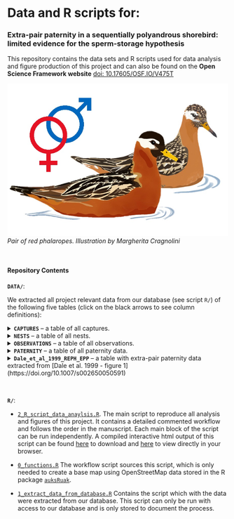 # **Data and R scripts for:**

### Extra-pair paternity in a sequentially polyandrous shorebird: limited evidence for the sperm-storage hypothesis

This repository contains the data sets and R scripts used for data analysis and figure production of this project and can also be found on the **Open Science Framework website** [doi: 10.17605/OSF.IO/V475T](https://osf.io/v475t/)

![REPH](./DATA/ILLUSTRATIONS/reph_pair.jpg)  
*Pair of red phalaropes. Illustration by Margherita Cragnolini*

<p>&nbsp;</p>

#### **Repository Contents**


**`DATA/`**:

We extracted all project relevant data from our database (see script `R/`) of the following five tables (click on 
the black arrows to see column definitions):

<details>
  <summary> <b><code>CAPTURES</code></b> – a table of all captures.</summary>
  
  Columns are defined as:

  1.	`external`: 
  2.	`data_type`: 
  3.	`year_`: 
  4.	`ID`:
  5.	`UL`: 
  6.	`UR`: 
  7.	`LL`: 
  8.	`LR`: 
  9.	`sex`:
  10. `lat`:
  11. `lon`:
  12. `caught_time`:  
  13. `dead`:  

</details>


<details>
  <summary> <b><code>NESTS</code></b> – a table of all nests.</summary>
  
  Columns are defined as:

  1.	`external`: 
  2.	`data_type`: 
  3.	`year_`: 
  4.	`nestID`:
  5.	`male_id`: 
  6.	`female_id`: 
  7.	`male_assigned`: 
  8.	`female_assigned`: 
  9.	`found_datetime`:
  10. `clutch_size`:
  11. `collected_datetime`:
  12. `initiation`:  
  13. `initiation_method`:  
  14. `est_hatching_datetime`:  
  15. `hatching_datetime`:  
  16. `chicks_back`:  
  17. `last_checked_datetime`:    
  18. `nest_state`:      
  19. `nest_state_date`:      
  20. `lat`:      
  21. `lon`:      
  22. `parentage`:      
  23. `anyEPY`:      
  24. `N_parentage`:    
  25. `N_EPY`:    
  26. `female_clutch`:    
  27. `N_female_clutch`:    
  28. `polyandrous`:    
  29. `polyandry_study_site`:    
  30. `male_clutch`:    
  31. `N_male_clutch`:      
  32. `renesting_male`:      
  33. `renesting_study_site`:  
</details>


<details>
  <summary> <b><code>OBSERVATIONS</code></b> – a table of all observations.</summary>
  
  Columns are defined as:

  1.	`year_`: 
  2.	`datetime_`: 
  3.	`obs_id`: 
  4.	`ID1`:
  5.	`ID2`: 
  6.	`ID1sex`: 
  7.	`ID2sex`: 
  8.	`ID1copAS`: 
  9.	`ID2copAS`:
  10. `same_sex`:
  11. `ID1_1st_partner`:
  12. `ID1_2nd_partner`:  
  13. `diff_obs_1st_initiation`:  
  14. `diff_obs_2nd_initiation`:  
  15. `seen_with_other_than_1st_partner`:  
  16. `seen_with_other_than_2nd_partner`:  
  17. `copAS_not_1st_partner`:    
  18. `copAS_not_2nd_partner`:      

</details>


<details>
  <summary> <b><code>PATERNITY</code></b> – a table of all paternity data.</summary>
  
  Columns are defined as:

  1.	`year_`: 
  2.	`nestID`: 
  3.	`IDchick`: 
  4.	`IDmother`:
  5.	`IDfather`: 
  6.	`EPY`: 
  7.	`undeveloped`: 
  8.	`comment`: 

</details>


<details>
  <summary> <b><code>Dale_et_al_1999_REPH_EPP</code></b> – a table with extra-pair paternity data extracted
  from [Dale et al. 1999 - figure 1](https://doi.org/10.1007/s002650050591) </summary>
  
  Columns are defined as:

  1.	`year_`: year
  2.	`nestID`: unique nest number
  3.	`initiation_doy`: day of the year the first egg was laid
  4.	`anyEPY`: nest with extra-pair young = 1 or without = 0

</details>

<p>&nbsp;</p>

**`R/`**:

  - [`2_R_script_data_anaylsis.R`](https://github.com/krietsch/REPH_PATERNITY/blob/master/R/2_R_script_data_anaylsis.R). 
  The main script to reproduce all analysis and figures of this project. It contains a detailed commented workflow and 
  follows the order in the manuscript. Each main block of the script can be run independently. A compiled interactive 
  html output of this script can be found
  [here](https://github.com/krietsch/REPH_PATERNITY/blob/master/R/2_R_script_data_anaylsis.html) to download and 
  [here](https://github.com/krietsch/REPH_PATERNITY/blob/master/R/2_R_script_data_anaylsis.html) to view directly 
  in your browser.  
  
  - [`0_functions.R`](https://github.com/krietsch/REPH_PATERNITY/blob/master/R/0_functions.R) The workflow script 
  sources this script, which is only needed to create a base map using OpenStreetMap data stored in the R package 
  [`auksRuak`](https://github.com/krietsch/auksRuak). 
  
  - [`1_extract_data_from_database.R`](https://github.com/krietsch/REPH_PATERNITY/blob/master/R/1_extract_data_from_database.R) 
  Contains the script which with the data were extracted from our database. This script can only be run with access 
  to our database and is only stored to document the process. 
  
  
  
  
  
  
  
  


